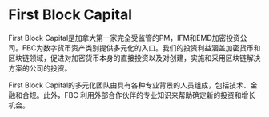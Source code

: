 # First Block Capital

First Block Capital是加拿大第一家完全受监管的PM，IFM和EMD加密投资公司。FBC为数字货币资产类别提供多元化的入口。我们的投资利益涵盖加密货币和区块链领域，促进对加密货币本身的直接投资以及对创建，实施和采用区块链解决方案的公司的投资。

First Block Capital的多元化团队由具有各种专业背景的人员组成，包括技术、金融和合规。此外，FBC 利用外部合作伙伴的专业知识来帮助确定新的投资和增长机会。

